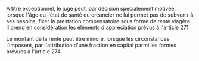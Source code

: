   
A titre exceptionnel, le juge peut, par décision spécialement motivée, lorsque l'âge ou l'état de santé du créancier ne lui permet pas de subvenir à ses besoins, fixer la prestation compensatoire sous forme de rente viagère. Il prend en considération les éléments d'appréciation prévus à l'article 271.   

  
Le montant de la rente peut être minoré, lorsque les circonstances l'imposent, par l'attribution d'une fraction en capital parmi les formes prévues à l'article 274.  
